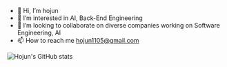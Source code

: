 - 👋 Hi, I’m hojun 
- 👀 I’m interested in AI, Back-End Engineering
- 💞️ I’m looking to collaborate on diverse companies working on Software Engineering, AI 
- 📫 How to reach me hojun1105@gmail.com

![Hojun's GitHub stats](https://github-readme-stats.vercel.app/api?username=hojun1105&show_icons=true&theme=tokyonight)


<!---
hojun1105/hojun1105 is a ✨ special ✨ repository because its `README.md` (this file) appears on your GitHub profile.
You can click the Preview link to take a look at your changes.
--->

